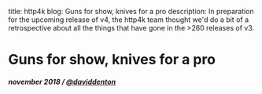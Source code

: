 title: http4k blog: Guns for show, knives for a pro
description: In preparation for the upcoming release of v4, the http4k team thought we'd do a bit of a retrospective about all the things that have gone in the >260 releases of v3.

# Guns for show, knives for a pro

##### november 2018 / [@daviddenton][github]


[github]: http://github.com/daviddenton
[http4k]: https://http4k.org
